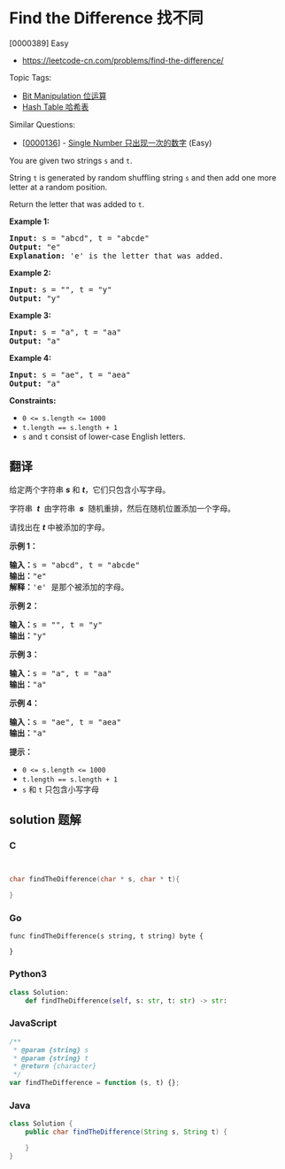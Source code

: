 # Find the Difference 找不同

[0000389] Easy

- https://leetcode-cn.com/problems/find-the-difference/

Topic Tags:

- [Bit Manipulation 位运算](https://leetcode-cn.com/tag/bit-manipulation/)
- [Hash Table 哈希表](https://leetcode-cn.com/tag/hash-table/)

Similar Questions:

- [[0000136](https://leetcode-cn.com/problems/single-number/)] - [Single Number 只出现一次的数字](./0000136.single-number.md) (Easy)

You are given two strings `s` and `t`.

String `t` is generated by random shuffling string `s` and then add one more letter at a random position.

Return the letter that was added to `t`.

**Example 1:**

<pre><strong>Input:</strong> s = "abcd", t = "abcde"
<strong>Output:</strong> "e"
<strong>Explanation:</strong> 'e' is the letter that was added.
</pre>

**Example 2:**

<pre><strong>Input:</strong> s = "", t = "y"
<strong>Output:</strong> "y"
</pre>

**Example 3:**

<pre><strong>Input:</strong> s = "a", t = "aa"
<strong>Output:</strong> "a"
</pre>

**Example 4:**

<pre><strong>Input:</strong> s = "ae", t = "aea"
<strong>Output:</strong> "a"
</pre>

**Constraints:**

- `0 <= s.length <= 1000`
- `t.length == s.length + 1`
- `s` and `t` consist of lower-case English letters.

## 翻译

给定两个字符串 _**s**_ 和 _**t**_，它们只包含小写字母。

字符串  **_t_**  由字符串  **_s_**  随机重排，然后在随机位置添加一个字母。

请找出在 _**t**_ 中被添加的字母。

**示例 1：**

<pre><strong>输入：</strong>s = "abcd", t = "abcde"
<strong>输出：</strong>"e"
<strong>解释：</strong>'e' 是那个被添加的字母。
</pre>

**示例 2：**

<pre><strong>输入：</strong>s = "", t = "y"
<strong>输出：</strong>"y"
</pre>

**示例 3：**

<pre><strong>输入：</strong>s = "a", t = "aa"
<strong>输出：</strong>"a"
</pre>

**示例 4：**

<pre><strong>输入：</strong>s = "ae", t = "aea"
<strong>输出：</strong>"a"
</pre>

**提示：**

- `0 <= s.length <= 1000`
- `t.length == s.length + 1`
- `s` 和 `t` 只包含小写字母

## solution 题解

### C

```c


char findTheDifference(char * s, char * t){

}
```

### Go

```golang
func findTheDifference(s string, t string) byte {

}
```

### Python3

```python
class Solution:
    def findTheDifference(self, s: str, t: str) -> str:
```

### JavaScript

```javascript
/**
 * @param {string} s
 * @param {string} t
 * @return {character}
 */
var findTheDifference = function (s, t) {};
```

### Java

```java
class Solution {
    public char findTheDifference(String s, String t) {

    }
}
```
